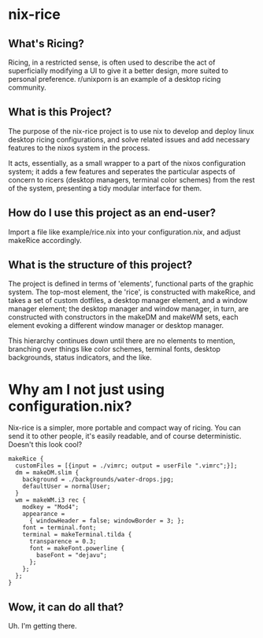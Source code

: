 # nix-rice

## What's Ricing?

Ricing, in a restricted sense, is often used to describe the act of superficially modifying a UI to give it a better design, more suited to personal preference. r/unixporn is an example of a desktop ricing community. 

## What is this Project?

The purpose of the nix-rice project is to use nix to develop and deploy linux desktop ricing configurations, and solve related issues and add necessary features to the nixos system in the process.

It acts, essentially, as a small wrapper to a part of the nixos configuration system; it adds a few features and seperates the particular aspects of concern to ricers (desktop managers, terminal color schemes) from the rest of the system, presenting a tidy modular interface for them. 

## How do I use this project as an end-user?

Import a file like example/rice.nix into your configuration.nix, and adjust makeRice accordingly. 

## What is the structure of this project?

The project is defined in terms of 'elements', functional parts of the graphic system. The top-most element, the 'rice', is constructed with makeRice, and takes a set of custom dotfiles, a desktop manager element, and a window manager element; the desktop manager and window manager, in turn, are constructed with constructors in the makeDM and makeWM sets, each element evoking a different window manager or desktop manager.

This hierarchy continues down until there are no elements to mention, branching over things like color schemes, terminal fonts, desktop backgrounds, status indicators, and the like.

# Why am I not just using configuration.nix?

Nix-rice is a simpler, more portable and compact way of ricing. You can send it to other people, it's easily readable, and of course deterministic. Doesn't this look cool?

    makeRice {
      customFiles = [{input = ./vimrc; output = userFile ".vimrc";}];
      dm = makeDM.slim {
        background = ./backgrounds/water-drops.jpg;
        defaultUser = normalUser;
      }
      wm = makeWM.i3 rec {
        modkey = "Mod4";
        appearance = 
          { windowHeader = false; windowBorder = 3; };
        font = terminal.font;
        terminal = makeTerminal.tilda {
          transparence = 0.3;
          font = makeFont.powerline {
            baseFont = "dejavu";
          };
        };
      };
    }
  
## Wow, it can do all that?

Uh. I'm getting there.
